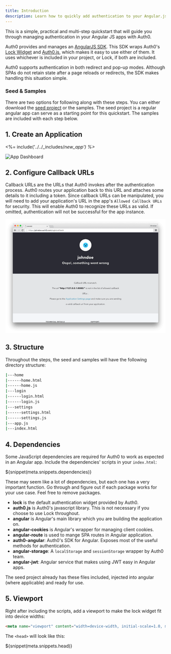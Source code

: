 ```yaml
---
title: Introduction
description: Learn how to quickly add authentication to your Angular.js app and authenticate with any social or enterprise identity provider.
---
```


This is a simple, practical and multi-step quickstart that will guide you through managing authentication in your Angular JS apps with Auth0.

Auth0 provides and manages an [AngularJS SDK](https://github.com/auth0/auth0-angular). This SDK wraps Auth0's [Lock Widget](https://github.com/auth0/lock) and [Auth0.js](https://github.com/auth0/auth0.js), which makes it easy to use either of them. It uses whichever is included in your project, or Lock, if both are included.

Auth0 supports authentication in both redirect and pop-up modes. Although SPAs do not retain state after a page reloads or redirects, the SDK makes handling this situation simple.

### Seed &amp; Samples

There are two options for following along with these steps. You can either download the [seed project](https://github.com/auth0-samples/auth0-angularjs-sample/tree/master/00-Starter-Seed) or the samples. The seed project is a regular angular app can serve as a starting point for this quickstart. The samples are included with each step below.

## 1. Create an Application

<%= include('../../_includes/_new_app') %>_

![App Dashboard](/media/articles/angularjs/app_dashboard.̨png)

## 2. Configure Callback URLs
Callback URLs are the URLs that Auth0 invokes after the authentication process. Auth0 routes your application back to this URL and attaches some details to it including a token. Since callback URLs can be manipulated, you will need to add your application's URL in the app's `Allowed Callback URLs` for security. This will enable Auth0 to recognize these URLs as valid. If omitted, authentication will not be successful for the app instance.

![Callback error](/media/articles/angularjs/callback_error.png)

## 3. Structure
Throughout the steps, the seed and samples will have the following directory structure:
```bash
|---home
|------home.html
|------home.js
|---login
|------login.html
|------login.js
|---settings
|------settings.html
|------settings.js
|---app.js
|---index.html
```

## 4. Dependencies
Some JavaScript dependencies are required for Auth0 to work as expected in an Angular app. Include the dependencies' scripts in your `index.html`:

${snippet(meta.snippets.dependencies)}

These may seem like a lot of dependencies, but each one has a very important function. Go through and figure out if each package works for your use case. Feel free to remove packages.

 - **lock** is the default authentication widget provided by Auth0.
 - **auth0.js** is Auth0's javascript library. This is not necessary if you choose to use Lock throughout.
 - **angular** is Angular's main library which you are building the application on.
 - **angular-cookies** is Angular's wrapper for managing client cookies.
 - **angular-route** is used to mange SPA routes in Angular application.
 - **auth0-angular**: Auth0's SDK for Angular. Exposes most of the useful methods for authentication.
 - **angular-storage**: A `localStorage` and `sessionStorage` wrapper by Auth0 team.
 - **angular-jwt**: Angular service that makes using JWT easy in Angular apps.

The seed project already has these files included, injected into angular (where applicable) and ready for use.

## 5. Viewport
Right after including the scripts, add a viewport to make the lock widget fit into device widths:

```html
<meta name="viewport" content="width=device-width, initial-scale=1.0, maximum-scale=1.0, user-scalable=no" />
```

The `<head>` will look like this:

${snippet(meta.snippets.head)}
